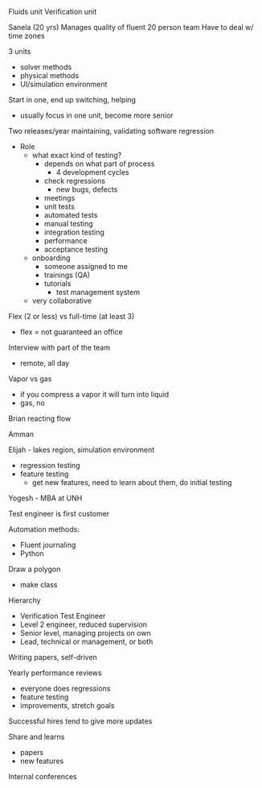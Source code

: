 Fluids unit
Verification unit

Sanela (20 yrs)
Manages quality of fluent
20 person team
Have to deal w/ time zones

3 units
- solver methods
- physical methods
- UI/simulation environment

Start in one, end up switching, helping
- usually focus in one unit, become more senior

Two releases/year
maintaining, validating software
regression

- Role
	- what exact kind of testing?
		- depends on what part of process
			- 4 development cycles
		- check regressions
			- new bugs, defects
		- meetings
		- unit tests
		- automated tests
		- manual testing
		- integration testing
		- performance
		- acceptance testing
	- onboarding
		- someone assigned to me
		- trainings (QA)
		- tutorials
			- test management system
	- very collaborative

Flex (2 or less) vs full-time (at least 3)
- flex = not guaranteed an office

Interview with part of the team
- remote, all day

Vapor vs gas
* if you compress a vapor it will turn into liquid
* gas, no

Brian reacting flow

Amman

Elijah - lakes region, simulation environment
* regression testing
* feature testing
	* get new features, need to learn about them, do initial testing

Yogesh - MBA at UNH

Test engineer is first customer

Automation methods:
* Fluent journaling
* Python

Draw a polygon
* make class

Hierarchy

* Verification Test Engineer
* Level 2 engineer, reduced supervision
* Senior level, managing projects on own
* Lead, technical or management, or both

Writing papers, self-driven

Yearly performance reviews
* everyone does regressions
* feature testing
* improvements, stretch goals

Successful hires tend to give more updates

Share and learns
* papers
* new features

Internal conferences

